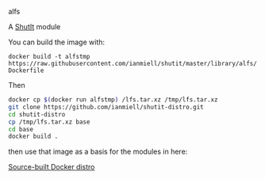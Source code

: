 alfs

A [ShutIt](https://github.com/ianmiell/shutit) module 

You can build the image with:

`docker build -t alfstmp https://raw.githubusercontent.com/ianmiell/shutit/master/library/alfs/Dockerfile`

Then 

```sh
docker cp $(docker run alfstmp) /lfs.tar.xz /tmp/lfs.tar.xz
git clone https://github.com/ianmiell/shutit-distro.git
cd shutit-distro
cp /tmp/lfs.tar.xz base
cd base
docker build .
```

then use that image as a basis for the modules in here:

[Source-built Docker distro](https://github.com/ianmiell/shutit-distro/blob/master/README.md)
